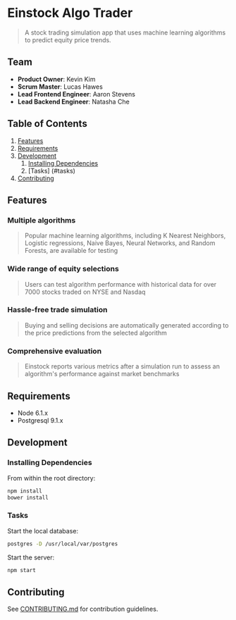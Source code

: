 # Einstock Algo Trader

> A stock trading simulation app that uses machine learning algorithms to predict equity price trends.

## Team

  - __Product Owner__: Kevin Kim
  - __Scrum Master__: Lucas Hawes
  - __Lead Frontend Engineer__: Aaron Stevens
  - __Lead Backend Engineer__: Natasha Che

## Table of Contents

1. [Features](#features)
1. [Requirements](#requirements)
1. [Development](#development)
    1. [Installing Dependencies](#installing-dependencies)
    1. [Tasks] (#tasks)
1. [Contributing](#contributing)

## Features

### Multiple algorithms
> Popular machine learning algorithms, including K Nearest Neighbors, Logistic regressions, Naive Bayes, Neural Networks, and Random Forests, are available for testing

### Wide range of equity selections
> Users can test algorithm performance with historical data for over 7000 stocks traded on NYSE and Nasdaq

### Hassle-free trade simulation
> Buying and selling decisions are automatically generated according to the price predictions from the selected algorithm

### Comprehensive evaluation
> Einstock reports various metrics after a simulation run to assess an algorithm's performance against market benchmarks

## Requirements

- Node 6.1.x
- Postgresql 9.1.x

## Development

### Installing Dependencies

From within the root directory:

```sh
npm install
bower install
```

### Tasks
Start the local database:
```sh
postgres -D /usr/local/var/postgres
```
Start the server:
```sh
npm start
```

## Contributing

See [CONTRIBUTING.md](CONTRIBUTING.md) for contribution guidelines.
